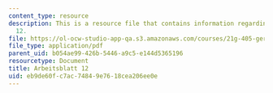 ```yaml
---
content_type: resource
description: This is a resource file that contains information regarding arbeisblatt
  12.
file: https://ol-ocw-studio-app-qa.s3.amazonaws.com/courses/21g-405-germany-today-intensive-study-of-german-language-and-culture-january-iap-2011/eb9de60fc7ac74849e7618cea206ee0e_MIT21G_405IAP11_arbeit12.pdf
file_type: application/pdf
parent_uid: b054ae99-426b-5446-a9c5-e144d5365196
resourcetype: Document
title: Arbeitsblatt 12
uid: eb9de60f-c7ac-7484-9e76-18cea206ee0e
---
```


